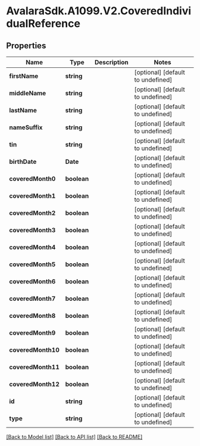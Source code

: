 # AvalaraSdk.A1099.V2.CoveredIndividualReference

## Properties

Name | Type | Description | Notes
------------ | ------------- | ------------- | -------------
**firstName** | **string** |  | [optional] [default to undefined]
**middleName** | **string** |  | [optional] [default to undefined]
**lastName** | **string** |  | [optional] [default to undefined]
**nameSuffix** | **string** |  | [optional] [default to undefined]
**tin** | **string** |  | [optional] [default to undefined]
**birthDate** | **Date** |  | [optional] [default to undefined]
**coveredMonth0** | **boolean** |  | [optional] [default to undefined]
**coveredMonth1** | **boolean** |  | [optional] [default to undefined]
**coveredMonth2** | **boolean** |  | [optional] [default to undefined]
**coveredMonth3** | **boolean** |  | [optional] [default to undefined]
**coveredMonth4** | **boolean** |  | [optional] [default to undefined]
**coveredMonth5** | **boolean** |  | [optional] [default to undefined]
**coveredMonth6** | **boolean** |  | [optional] [default to undefined]
**coveredMonth7** | **boolean** |  | [optional] [default to undefined]
**coveredMonth8** | **boolean** |  | [optional] [default to undefined]
**coveredMonth9** | **boolean** |  | [optional] [default to undefined]
**coveredMonth10** | **boolean** |  | [optional] [default to undefined]
**coveredMonth11** | **boolean** |  | [optional] [default to undefined]
**coveredMonth12** | **boolean** |  | [optional] [default to undefined]
**id** | **string** |  | [optional] [default to undefined]
**type** | **string** |  | [optional] [default to undefined]

[[Back to Model list]](../../../README.md#documentation-for-models) [[Back to API list]](../../../README.md#documentation-for-api-endpoints) [[Back to README]](../../../README.md)

